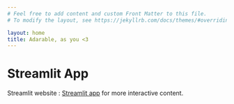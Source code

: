 ```yaml
---
# Feel free to add content and custom Front Matter to this file.
# To modify the layout, see https://jekyllrb.com/docs/themes/#overriding-theme-defaults

layout: home  
title: Adarable, as you <3  
---  
```



# Streamlit App

Streamlit website :  [Streamlit app](http://localhost:8501) for more interactive content.
